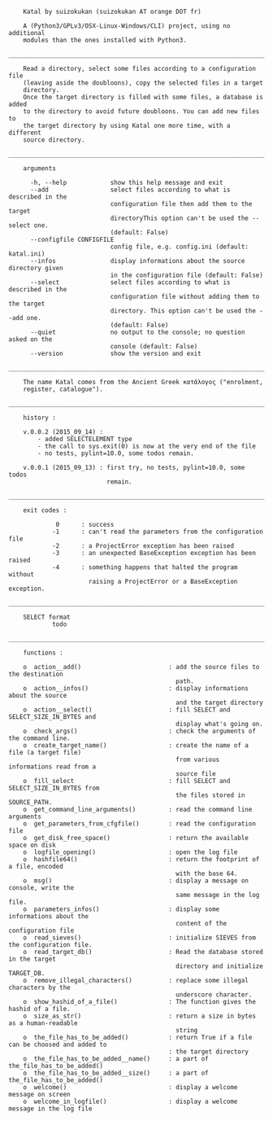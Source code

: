         Katal by suizokukan (suizokukan AT orange DOT fr)

        A (Python3/GPLv3/OSX-Linux-Windows/CLI) project, using no additional
        modules than the ones installed with Python3.
        ________________________________________________________________________

        Read a directory, select some files according to a configuration file
        (leaving aside the doubloons), copy the selected files in a target
        directory.
        Once the target directory is filled with some files, a database is added
        to the directory to avoid future doubloons. You can add new files to
        the target directory by using Katal one more time, with a different
        source directory.
        ________________________________________________________________________

        arguments
    
          -h, --help            show this help message and exit
          --add                 select files according to what is described in the
                                configuration file then add them to the target
                                directoryThis option can't be used the --select one.
                                (default: False)
          --configfile CONFIGFILE
                                config file, e.g. config.ini (default: katal.ini)
          --infos               display informations about the source directory given
                                in the configuration file (default: False)
          --select              select files according to what is described in the
                                configuration file without adding them to the target
                                directory. This option can't be used the --add one.
                                (default: False)
          --quiet               no output to the console; no question asked on the
                                console (default: False)
          --version             show the version and exit
        ________________________________________________________________________

        The name Katal comes from the Ancient Greek κατάλογος ("enrolment, 
        register, catalogue").
        ________________________________________________________________________

        history :

        v.0.0.2 (2015_09_14) :
            - added SELECTELEMENT type
            - the call to sys.exit(0) is now at the very end of the file
            - no tests, pylint=10.0, some todos remain.

        v.0.0.1 (2015_09_13) : first try, no tests, pylint=10.0, some todos
                               remain.
        ________________________________________________________________________

        exit codes :

                 0      : success
                -1      : can't read the parameters from the configuration file
                -2      : a ProjectError exception has been raised
                -3      : an unexpected BaseException exception has been raised
                -4      : something happens that halted the program without
                          raising a ProjectError or a BaseException exception.
        ________________________________________________________________________

        SELECT format
                todo
        ________________________________________________________________________

        functions :

        o  action__add()                        : add the source files to the destination
                                                  path.
        o  action__infos()                      : display informations about the source
                                                  and the target directory
        o  action__select()                     : fill SELECT and SELECT_SIZE_IN_BYTES and
                                                  display what's going on.
        o  check_args()                         : check the arguments of the command line.
        o  create_target_name()                 : create the name of a file (a target file)
                                                  from various informations read from a
                                                  source file
        o  fill_select                          : fill SELECT and SELECT_SIZE_IN_BYTES from
                                                  the files stored in SOURCE_PATH.
        o  get_command_line_arguments()         : read the command line arguments
        o  get_parameters_from_cfgfile()        : read the configuration file
        o  get_disk_free_space()                : return the available space on disk
        o  logfile_opening()                    : open the log file
        o  hashfile64()                         : return the footprint of a file, encoded
                                                  with the base 64.
        o  msg()                                : display a message on console, write the
                                                  same message in the log file.
        o  parameters_infos()                   : display some informations about the
                                                  content of the configuration file
        o  read_sieves()                        : initialize SIEVES from the configuration file.
        o  read_target_db()                     : Read the database stored in the target
                                                  directory and initialize TARGET_DB.
        o  remove_illegal_characters()          : replace some illegal characters by the
                                                  underscore character.
        o  show_hashid_of_a_file()              : The function gives the hashid of a file.
        o  size_as_str()                        : return a size in bytes as a human-readable
                                                  string
        o  the_file_has_to_be_added()           : return True if a file can be choosed and added to
                                                : the target directory
        o  the_file_has_to_be_added__name()     : a part of the_file_has_to_be_added()
        o  the_file_has_to_be_added__size()     : a part of the_file_has_to_be_added()
        o  welcome()                            : display a welcome message on screen
        o  welcome_in_logfile()                 : display a welcome message in the log file
